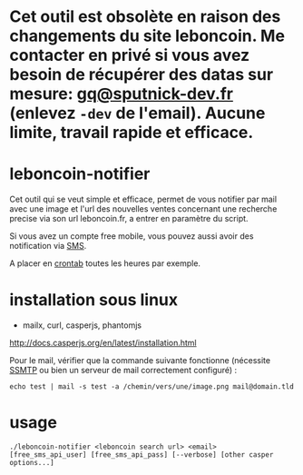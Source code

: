 # Cet outil est obsolète en raison des changements du site leboncoin. **Me contacter en privé si vous avez besoin de récupérer des datas sur mesure: gq@sputnick-dev.fr** (enlevez `-dev` de l'email). Aucune limite, travail rapide et efficace.

# leboncoin-notifier

Cet outil qui se veut simple et efficace, permet de vous notifier par mail avec une image et l'url des nouvelles ventes concernant une recherche precise via son url leboncoin.fr, a entrer en paramètre du script.

Si vous avez un compte free mobile, vous pouvez aussi avoir des notification via [SMS](http://www.domotique-info.fr/2014/06/nouvelle-api-sms-chez-free/).

A placer en [crontab](https://fr.wikipedia.org/wiki/Cron) toutes les heures par exemple.

# installation sous linux
-  mailx, curl, casperjs, phantomjs

http://docs.casperjs.org/en/latest/installation.html

Pour le mail, vérifier que la commande suivante fonctionne (nécessite [SSMTP](https://wiki.archlinux.org/index.php/SSMTP) ou bien un serveur de mail correctement configuré) :

`echo test | mail -s test -a /chemin/vers/une/image.png mail@domain.tld`

# usage
`./leboncoin-notifier <leboncoin search url> <email> [free_sms_api_user] [free_sms_api_pass] [--verbose] [other casper options...]`

